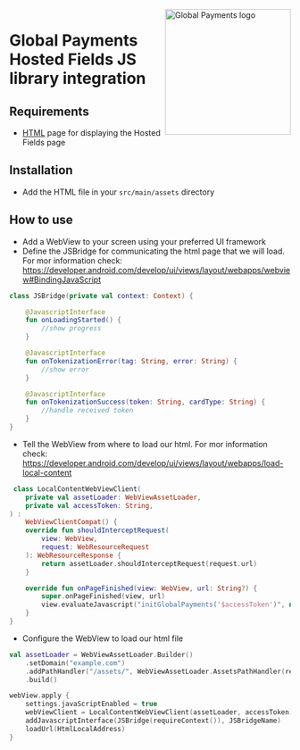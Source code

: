 <a href="https://github.com/globalpayments" target="_blank">
    <img src="https://developer.globalpay.com/static/media/logo.dab7811d.svg" alt="Global Payments logo" title="Global Payments" align="right" width="225" />
</a>

# Global Payments Hosted Fields JS library integration

## Requirements

- [HTML](globalpayments-android-sdk/src/main/assets/index.html) page for displaying the Hosted
  Fields page

## Installation

- Add the HTML file in your `src/main/assets` directory

## How to use

- Add a WebView to your screen using your preferred UI framework
- Define the JSBridge for communicating the html page that we will load. For mor information
  check: https://developer.android.com/develop/ui/views/layout/webapps/webview#BindingJavaScript

```kotlin
class JSBridge(private val context: Context) {

    @JavascriptInterface
    fun onLoadingStarted() {
        //show progress
    }

    @JavascriptInterface
    fun onTokenizationError(tag: String, error: String) {
        //show error    
    }

    @JavascriptInterface
    fun onTokenizationSuccess(token: String, cardType: String) {
        //handle received token
    }
}
```

- Tell the WebView from where to load our html. For mor information
  check: https://developer.android.com/develop/ui/views/layout/webapps/load-local-content

```kotlin
 class LocalContentWebViewClient(
    private val assetLoader: WebViewAssetLoader,
    private val accessToken: String,
) :
    WebViewClientCompat() {
    override fun shouldInterceptRequest(
        view: WebView,
        request: WebResourceRequest
    ): WebResourceResponse {
        return assetLoader.shouldInterceptRequest(request.url)
    }

    override fun onPageFinished(view: WebView, url: String?) {
        super.onPageFinished(view, url)
        view.evaluateJavascript("initGlobalPayments('$accessToken')", null)
    }
}
```

- Configure the WebView to load our html file

```kotlin
val assetLoader = WebViewAssetLoader.Builder()
    .setDomain("example.com")
    .addPathHandler("/assets/", WebViewAssetLoader.AssetsPathHandler(requireContext()))
    .build()

webView.apply {
    settings.javaScriptEnabled = true
    webViewClient = LocalContentWebViewClient(assetLoader, accessToken)
    addJavascriptInterface(JSBridge(requireContext()), JSBridgeName)
    loadUrl(HtmlLocalAddress)
}
```

